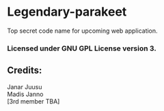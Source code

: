 # Legendary-parakeet

Top secret code name for upcoming web application.

### Licensed under GNU GPL License version 3.

## Credits:  
Janar Juusu  
Madis Janno  
[3rd member TBA]

